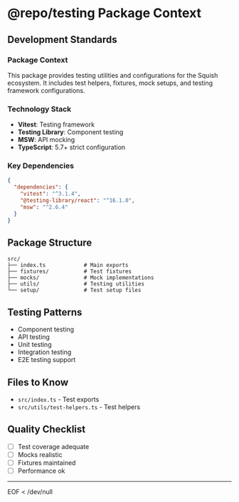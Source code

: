 # @repo/testing Package Context

## Development Standards

### Package Context
This package provides testing utilities and configurations for the Squish ecosystem. It includes test helpers, fixtures, mock setups, and testing framework configurations.

### Technology Stack
- **Vitest**: Testing framework
- **Testing Library**: Component testing
- **MSW**: API mocking
- **TypeScript**: 5.7+ strict configuration

### Key Dependencies
```json
{
  "dependencies": {
    "vitest": "^3.1.4",
    "@testing-library/react": "^16.1.0",
    "msw": "^2.6.4"
  }
}
```

## Package Structure
```
src/
├── index.ts            # Main exports
├── fixtures/           # Test fixtures
├── mocks/              # Mock implementations
├── utils/              # Testing utilities
└── setup/              # Test setup files
```

## Testing Patterns
- Component testing
- API testing
- Unit testing
- Integration testing
- E2E testing support

## Files to Know
- `src/index.ts` - Test exports
- `src/utils/test-helpers.ts` - Test helpers

## Quality Checklist
- [ ] Test coverage adequate
- [ ] Mocks realistic
- [ ] Fixtures maintained
- [ ] Performance ok

---
EOF < /dev/null